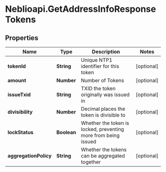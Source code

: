 # Neblioapi.GetAddressInfoResponseTokens

## Properties
Name | Type | Description | Notes
------------ | ------------- | ------------- | -------------
**tokenId** | **String** | Unique NTP1 identifier for this token | [optional] 
**amount** | **Number** | Number of Tokens | [optional] 
**issueTxid** | **String** | TXID the token originally was issued in | [optional] 
**divisibility** | **Number** | Decimal places the token is divisible to | [optional] 
**lockStatus** | **Boolean** | Whether the token is locked, preventing more from being issued | [optional] 
**aggregationPolicy** | **String** | Whether the tokens can be aggregated together | [optional] 


